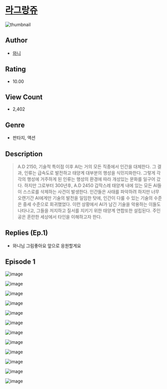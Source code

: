 # [라그랑쥬](https://comic.naver.com/challenge/list?titleId=810349)
![thumbnail](https://image-comic.pstatic.net/user_contents_data/challenge_comic/2023/05/23/364402/upload_3978988760471987513_480x623.jpeg)

## Author
- [와니](https://comic.naver.com/artistTitle?id=364402)

## Rating
- 10.00

## View Count
- 2,402

## Genre
- 판타지, 액션

## Description
> A.D 2150, 기술적 특이점 이후 AI는 거의 모든 직종에서 인간을 대체한다. 그 결과, 인류는 급속도로 발전하고 태양계 대부분의 행성을 식민지화한다. 그렇게 각각의 행성에 거주하게 된 인류는 행성의 환경에 따라 개성있는 문화를 일구어 갔다. 하지만 그로부터 300년후, A.D 2450 갑작스레 태양계 내에 있는 모든 AI들이 스스로를 삭제하는 사건이 발생한다. 인간들은 사태를 파악하려 하지만 너무 오랜기간 AI에게만 기술의 발전을 일임한 탓에, 인간이 다룰 수 있는 기술의 수준은 중세 수준으로 회귀했었다. 이런 상황에서 AI가 남긴 기술을 악용하는 이들도 나타나고, 그들을 저지하고 질서를 지키기 위한 태양계 연합또한 설립된다. 주인공은 혼란한 세상에서 타인을 이해하고자 한다.

## Replies (Ep.1)
- 와니님 그림좋아요 앞으로 응원할게요

## Episode 1
![image](https://image-comic.pstatic.net/user_contents_data/challenge_comic/2023/05/23/364402/upload_3618136955582756402.jpeg)

![image](https://image-comic.pstatic.net/user_contents_data/challenge_comic/2023/05/23/364402/upload_7364055226961375793.jpeg)

![image](https://image-comic.pstatic.net/user_contents_data/challenge_comic/2023/05/23/364402/upload_7148392824415215971.jpeg)

![image](https://image-comic.pstatic.net/user_contents_data/challenge_comic/2023/05/23/364402/upload_4120901837213742389.jpeg)

![image](https://image-comic.pstatic.net/user_contents_data/challenge_comic/2023/05/23/364402/upload_3846747400311104868.jpeg)

![image](https://image-comic.pstatic.net/user_contents_data/challenge_comic/2023/05/23/364402/upload_3545233626750149943.jpeg)

![image](https://image-comic.pstatic.net/user_contents_data/challenge_comic/2023/05/23/364402/upload_7162242250567803958.jpeg)

![image](https://image-comic.pstatic.net/user_contents_data/challenge_comic/2023/05/23/364402/upload_7377794921827623526.jpeg)

![image](https://image-comic.pstatic.net/user_contents_data/challenge_comic/2023/05/23/364402/upload_3763101868597786721.jpeg)

![image](https://image-comic.pstatic.net/user_contents_data/challenge_comic/2023/05/23/364402/upload_3702580329936073060.jpeg)

![image](https://image-comic.pstatic.net/user_contents_data/challenge_comic/2023/05/23/364402/upload_7377237279667992162.jpeg)

![image](https://image-comic.pstatic.net/user_contents_data/challenge_comic/2023/05/23/364402/upload_7089898804948121649.jpeg)
